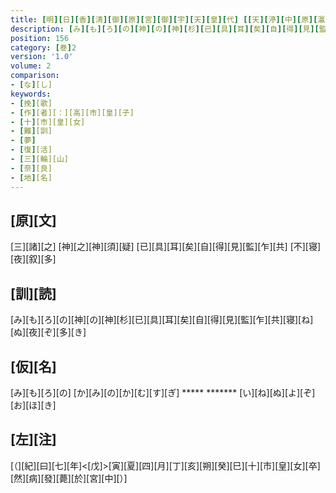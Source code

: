 ```yaml
---
title: [明][日][香][清][御][原][宮][御][宇][天][皇][代] [[天][渟][中][原][瀛][真][人][天][皇][謚][曰][天][武][天][皇]] / [十][市][皇][女][薨][時][高][市][皇][子][尊][御][作][歌][三][首]
description: [み][も][ろ][の][神][の][神][杉][已][具][耳][矣][自][得][見][監][乍][共][寝][ね][ぬ][夜][ぞ][多][き]
position: 156
category: [巻]2
version: '1.0'
volume: 2
comparison:
- [な][し]
keywords:
- [挽][歌]
- [作][者][：][高][市][皇][子]
- [十][市][皇][女]
- [難][訓]
- [夢]
- [復][活]
- [三][輪][山]
- [奈][良]
- [地][名]
---
```


## [原][文]

[三][諸][之] [神][之][神][須][疑] [已][具][耳][矣][自][得][見][監][乍][共] [不][寝][夜][叙][多]

## [訓][読]

[み][も][ろ][の][神][の][神][杉][已][具][耳][矣][自][得][見][監][乍][共][寝][ね][ぬ][夜][ぞ][多][き]

## [仮][名]

[み][も][ろ][の] [か][み][の][か][む][す][ぎ] ***** ******* [い][ね][ぬ][よ][ぞ][お][ほ][き]

## [左][注]

[（][紀][曰][七][年]<[戊]>[寅][夏][四][月][丁][亥][朔][癸][巳][十][市][皇][女][卒][然][病][發][薨][於][宮][中][）]
